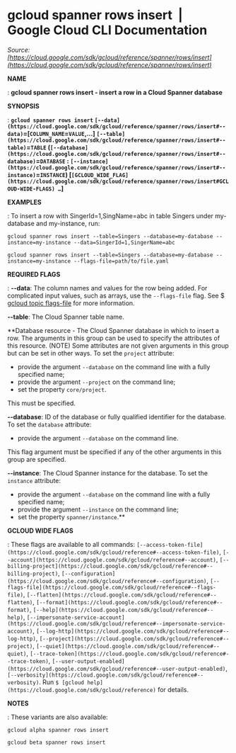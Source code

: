 # gcloud spanner rows insert  |  Google Cloud CLI Documentation

*Source: [https://cloud.google.com/sdk/gcloud/reference/spanner/rows/insert](https://cloud.google.com/sdk/gcloud/reference/spanner/rows/insert)*

**NAME**

: **gcloud spanner rows insert - insert a row in a Cloud Spanner database**

**SYNOPSIS**

: **`gcloud spanner rows insert` `[--data](https://cloud.google.com/sdk/gcloud/reference/spanner/rows/insert#--data)`=[`COLUMN_NAME`=`VALUE`,…] `[--table](https://cloud.google.com/sdk/gcloud/reference/spanner/rows/insert#--table)`=`TABLE` (`[--database](https://cloud.google.com/sdk/gcloud/reference/spanner/rows/insert#--database)`=`DATABASE` : `[--instance](https://cloud.google.com/sdk/gcloud/reference/spanner/rows/insert#--instance)`=`INSTANCE`) [`[GCLOUD_WIDE_FLAG](https://cloud.google.com/sdk/gcloud/reference/spanner/rows/insert#GCLOUD-WIDE-FLAGS) …`]**

**EXAMPLES**

: To insert a row with SingerId=1,SingName=abc in table Singers under my-database
and my-instance, run:

```
gcloud spanner rows insert --table=Singers --database=my-database --instance=my-instance --data=SingerId=1,SingerName=abc
```

```
gcloud spanner rows insert --table=Singers --database=my-database --instance=my-instance --flags-file=path/to/file.yaml
```

**REQUIRED FLAGS**

: **--data**:
The column names and values for the row being added. For complicated input
values, such as arrays, use the `--flags-file` flag. See $ [gcloud topic flags-file](https://cloud.google.com/sdk/gcloud/reference/topic/flags-file) for
more information.

**--table**:
The Cloud Spanner table name.

**Database resource - The Cloud Spanner database in which to insert a row. The
arguments in this group can be used to specify the attributes of this resource.
(NOTE) Some attributes are not given arguments in this group but can be set in
other ways.
To set the `project` attribute:

- provide the argument `--database` on the command line with a fully
specified name;
- provide the argument `--project` on the command line;
- set the property `core/project`.

This must be specified.

**--database**:
ID of the database or fully qualified identifier for the database.
To set the `database` attribute:

- provide the argument `--database` on the command line.

This flag argument must be specified if any of the other arguments in this group
are specified.

**--instance**:
The Cloud Spanner instance for the database.
To set the `instance` attribute:

- provide the argument `--database` on the command line with a fully
specified name;
- provide the argument `--instance` on the command line;
- set the property `spanner/instance`.**

**GCLOUD WIDE FLAGS**

: These flags are available to all commands: `[--access-token-file](https://cloud.google.com/sdk/gcloud/reference#--access-token-file)`,
`[--account](https://cloud.google.com/sdk/gcloud/reference#--account)`, `[--billing-project](https://cloud.google.com/sdk/gcloud/reference#--billing-project)`,
`[--configuration](https://cloud.google.com/sdk/gcloud/reference#--configuration)`,
`[--flags-file](https://cloud.google.com/sdk/gcloud/reference#--flags-file)`,
`[--flatten](https://cloud.google.com/sdk/gcloud/reference#--flatten)`, `[--format](https://cloud.google.com/sdk/gcloud/reference#--format)`, `[--help](https://cloud.google.com/sdk/gcloud/reference#--help)`, `[--impersonate-service-account](https://cloud.google.com/sdk/gcloud/reference#--impersonate-service-account)`,
`[--log-http](https://cloud.google.com/sdk/gcloud/reference#--log-http)`,
`[--project](https://cloud.google.com/sdk/gcloud/reference#--project)`, `[--quiet](https://cloud.google.com/sdk/gcloud/reference#--quiet)`, `[--trace-token](https://cloud.google.com/sdk/gcloud/reference#--trace-token)`, `[--user-output-enabled](https://cloud.google.com/sdk/gcloud/reference#--user-output-enabled)`,
`[--verbosity](https://cloud.google.com/sdk/gcloud/reference#--verbosity)`.
Run `$ [gcloud help](https://cloud.google.com/sdk/gcloud/reference)` for details.

**NOTES**

: These variants are also available:

```
gcloud alpha spanner rows insert
```

```
gcloud beta spanner rows insert
```